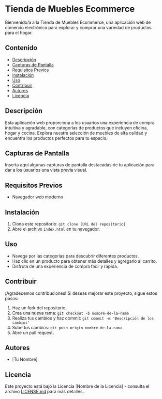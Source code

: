 # Tienda de Muebles Ecommerce

Bienvenido/a a la Tienda de Muebles Ecommerce, una aplicación web de comercio electrónico para explorar y comprar una variedad de productos para el hogar.

## Contenido

- [Descripción](#descripción)
- [Capturas de Pantalla](#capturas-de-pantalla)
- [Requisitos Previos](#requisitos-previos)
- [Instalación](#instalación)
- [Uso](#uso)
- [Contribuir](#contribuir)
- [Autores](#autores)
- [Licencia](#licencia)

## Descripción

Esta aplicación web proporciona a los usuarios una experiencia de compra intuitiva y agradable, con categorías de productos que incluyen oficina, hogar y cocina. Explora nuestra selección de muebles de alta calidad y encuentra los productos perfectos para tu espacio.

## Capturas de Pantalla

Inserta aquí algunas capturas de pantalla destacadas de tu aplicación para dar a los usuarios una vista previa visual.

## Requisitos Previos

- Navegador web moderno

## Instalación

1. Clona este repositorio: `git clone [URL del repositorio]`
2. Abre el archivo `index.html` en tu navegador.

## Uso

- Navega por las categorías para descubrir diferentes productos.
- Haz clic en un producto para obtener más detalles y agregarlo al carrito.
- Disfruta de una experiencia de compra fácil y rápida.

## Contribuir

¡Agradecemos contribuciones! Si deseas mejorar este proyecto, sigue estos pasos:

1. Haz un fork del repositorio.
2. Crea una nueva rama: `git checkout -b nombre-de-la-rama`
3. Realiza tus cambios y haz commit: `git commit -m 'Descripción de los cambios'`
4. Sube tus cambios: `git push origin nombre-de-la-rama`
5. Abre un pull request.

## Autores

- [Tu Nombre]

## Licencia

Este proyecto está bajo la Licencia [Nombre de la Licencia] - consulta el archivo [LICENSE.md](LICENSE.md) para más detalles.


